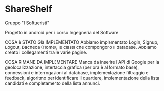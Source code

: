 # ShareShelf
Gruppo "I Softueristi"

Progetto in android per il corso Ingegneria del Software

COSA è STATO GIà IMPLEMENTATO
Abbiamo implementato Login, Signup, Logout, Bacheca (Home), le classi che compongono il database. Abbiamo creato i collegamenti tra le varie pagine.


COSA RIMANE DA IMPLEMENTARE
Manca da inserire l'API di Google per la geolocalizzazione, interfaccia grafica (per ora è al formato base), connessioni e interrogazioni al database, implementazione filtraggio e feedback, algoritmo per identificare il quartiere, implementazione della lista candidati e completamento della lista annunci.
